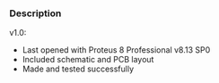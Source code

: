 ### Description

v1.0:
- Last opened with Proteus 8 Professional v8.13 SP0
- Included schematic and PCB layout
- Made and tested successfully 

